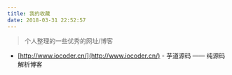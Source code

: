 ```yaml
---
title: 我的收藏
date: 2018-03-31 22:52:57
---
```


> 个人整理的一些优秀的网址/博客

* [http://www.iocoder.cn/](http://www.iocoder.cn/) - 芋道源码 —— 纯源码解析博客
